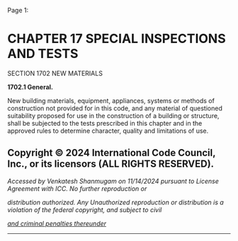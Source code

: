 Page 1:

# CHAPTER 17 SPECIAL INSPECTIONS AND TESTS

 SECTION 1702
 NEW MATERIALS

**1702.1 General.**

New building materials, equipment, appliances, systems or methods of construction not provided for in this code, and
any material of questioned suitability proposed for use in the construction of a building or structure, shall be subjected to
the tests prescribed in this chapter and in the approved rules to determine character, quality and limitations of use.


## Copyright © 2024 International Code Council, Inc., or its licensors (ALL RIGHTS RESERVED).

_Accessed by Venkatesh Shanmugam on 11/14/2024 pursuant to License Agreement with ICC. No further reproduction or_

_distribution authorized. Any Unauthorized reproduction or distribution is a violation of the federal copyright, and subject to civil_

_[and criminal penalties thereunder](http://codes.iccsafe.org/content/VACC2021P1/chapter-17-special-inspections-and-tests#VACC2021P1_Ch17_Sec1702)_


-----




